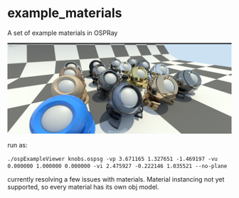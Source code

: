 # example_materials
A set of example materials in OSPRay

![screenshot](screenshot.jpg)

run as:
```
./ospExampleViewer knobs.ospsg -vp 3.671165 1.327651 -1.469197 -vu 0.000000 1.000000 0.000000 -vi 2.475927 -0.222146 1.035521 --no-plane
```

currently resolving a few issues with materials.  Material instancing not yet supported, so every material has its own obj model.  
